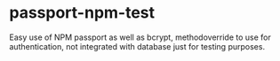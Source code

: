 # passport-npm-test
Easy use of NPM passport as well as bcrypt, methodoverride to use for authentication, not integrated with database just for testing purposes.